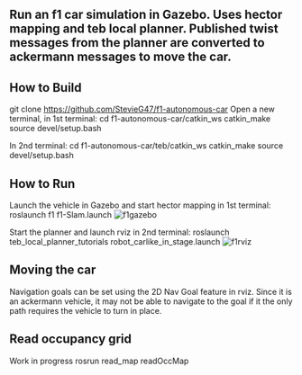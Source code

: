 ## Run an f1 car simulation in Gazebo. Uses hector mapping and teb local planner. Published twist messages from the planner are converted to ackermann messages to move the car. 

## How to Build
git clone https://github.com/StevieG47/f1-autonomous-car
Open a new terminal, in 1st terminal:
cd f1-autonomous-car/catkin_ws
catkin_make
source devel/setup.bash

In 2nd terminal:
cd f1-autonomous-car/teb/catkin_ws
catkin_make
source devel/setup.bash

## How to Run
Launch the vehicle in Gazebo and start hector mapping in 1st terminal:
roslaunch f1 f1-Slam.launch
![f1gazebo](https://user-images.githubusercontent.com/25371934/36716840-cd3b669a-1b69-11e8-9ee0-6422a046dee8.png)

Start the planner and launch rviz in 2nd terminal:
roslaunch teb_local_planner_tutorials robot_carlike_in_stage.launch
![f1rviz](https://user-images.githubusercontent.com/25371934/36716896-fd9c5dd0-1b69-11e8-9c83-e59bb640b54e.png)

## Moving the car
Navigation goals can be set using the 2D Nav Goal feature in rviz. Since it is an ackermann vehicle, it may not be able to navigate to the goal if it the only path requires the vehicle to turn in place. 

## Read occupancy grid
Work in progress
rosrun read_map readOccMap

